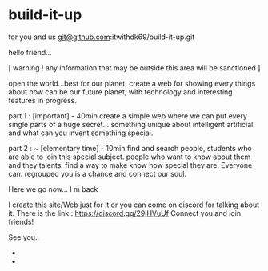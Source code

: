 # build-it-up
for you and us
git@github.com:itwithdk69/build-it-up.git

hello friend...

[ warning ! any information that may be outside this area will be sanctioned ]

open the world...best for our planet, create a web for showing every things about how can be our future planet, with technology and interesting features in progress. 

part 1 : [important] - 40min
create a simple web where we can put every single parts of a huge secret... 
something unique about intelligent artificial and what can you invent something special.

part 2 : ~ [elementary time] - 10min 
find and search people, students who are able to join this special subject. people who want to know about them and they talents. 
find a way to make know how special they are. Everyone can. regrouped you is a chance and connect our soul. 

Here we go now... I m back 

I create this site/Web just for it or you can come on discord for talking about it. There is the link : https://discord.gg/29jHVuUf
Connect you and join friends!

See you..



+
+


